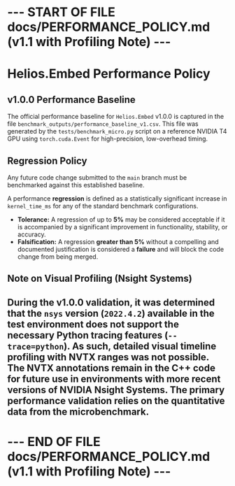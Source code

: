 # --- START OF FILE docs/PERFORMANCE_POLICY.md (v1.1 with Profiling Note) ---
# Helios.Embed Performance Policy

## v1.0.0 Performance Baseline

The official performance baseline for `Helios.Embed` v1.0.0 is captured in the file `benchmark_outputs/performance_baseline_v1.csv`. This file was generated by the `tests/benchmark_micro.py` script on a reference NVIDIA T4 GPU using `torch.cuda.Event` for high-precision, low-overhead timing.

## Regression Policy

Any future code change submitted to the `main` branch must be benchmarked against this established baseline.

A performance **regression** is defined as a statistically significant increase in `kernel_time_ms` for any of the standard benchmark configurations.

-   **Tolerance:** A regression of up to **5%** may be considered acceptable if it is accompanied by a significant improvement in functionality, stability, or accuracy.
-   **Falsification:** A regression **greater than 5%** without a compelling and documented justification is considered a **failure** and will block the code change from being merged.

## Note on Visual Profiling (Nsight Systems)

During the v1.0.0 validation, it was determined that the `nsys` version (`2022.4.2`) available in the test environment does not support the necessary Python tracing features (`--trace=python`). As such, detailed visual timeline profiling with NVTX ranges was not possible. The NVTX annotations remain in the C++ code for future use in environments with more recent versions of NVIDIA Nsight Systems. The primary performance validation relies on the quantitative data from the microbenchmark.
---
# --- END OF FILE docs/PERFORMANCE_POLICY.md (v1.1 with Profiling Note) ---